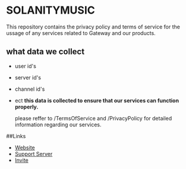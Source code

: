 # SOLANITYMUSIC

  

This repository contains the privacy policy and terms of service for the ussage of any services related to Gateway and our products.

  


  

## what data we collect

  

+ user id's
+ server id's
+ channel id's
+ ect
**this data is collected to ensure that our services can function properly.**
  
  
  please reffer to /TermsOfService and /PrivacyPolicy for detailed information regarding our services.
  
  
##Links
+ [Website](https://www.gatewaybot.xyz)
+ [Support Server](https://discord.gg/gatewaybot)
+ [Invite](https://www.gatewaybot.xyz/invite)
